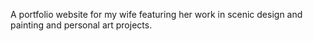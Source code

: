 A portfolio website for my wife featuring her work in scenic design and painting and personal art projects.
